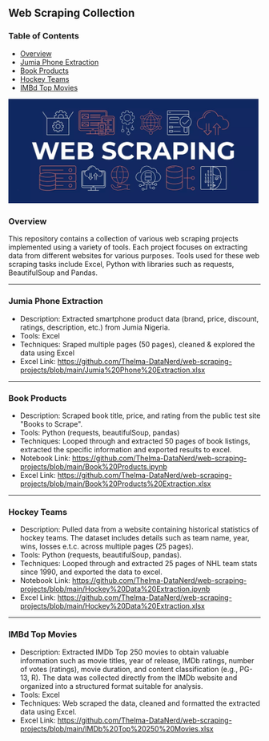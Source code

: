 ## Web Scraping Collection

### Table of Contents
- [Overview](#overview)
- [Jumia Phone Extraction](#jumia-phone-extraction)
- [Book Products](#book-products)
- [Hockey Teams](#hockey-teams)
- [IMBd Top Movies](#imbd-top-movies)



<img src="https://github.com/Thelma-DataNerd/web-scraping-projects/blob/main/Web%20Scraping%20Photo.jpg" width="500"/>

### Overview
This repository contains a collection of various web scraping projects implemented using a variety of tools. Each project focuses on extracting data from different websites for various purposes. Tools used for these web scraping tasks include Excel, Python with libraries such as requests, BeautifulSoup and Pandas. 

---
### Jumia Phone Extraction
- Description: Extracted smartphone product data (brand, price, discount, ratings, description, etc.) from Jumia Nigeria.
- Tools: Excel
- Techniques: Sraped multiple pages (50 pages), cleaned & explored the data using Excel
- Excel Link: https://github.com/Thelma-DataNerd/web-scraping-projects/blob/main/Jumia%20Phone%20Extraction.xlsx

---

### Book Products
- Description: Scraped book title, price, and rating from the public test site "Books to Scrape".
- Tools: Python (requests, beautifulSoup, pandas)
- Techniques: Looped through and extracted 50 pages of book listings, extracted the specific information and exported results to excel.
- Notebook Link: https://github.com/Thelma-DataNerd/web-scraping-projects/blob/main/Book%20Products.ipynb
- Excel Link: https://github.com/Thelma-DataNerd/web-scraping-projects/blob/main/Book%20Products%20Extraction.xlsx

---

### Hockey Teams
- Description: Pulled data from a website containing historical statistics of hockey teams. The dataset includes details such as team name, year, wins, losses e.t.c. across multiple pages (25 pages).
- Tools: Python (requests, beautifulSoup, pandas).
- Techniques: Looped through and extracted 25 pages of NHL team stats since 1990, and exported the data to excel.
- Notebook Link: https://github.com/Thelma-DataNerd/web-scraping-projects/blob/main/Hockey%20Data%20Extraction.ipynb
- Excel Link: https://github.com/Thelma-DataNerd/web-scraping-projects/blob/main/Hockey%20Data%20Extraction.xlsx

---

### IMBd Top Movies
- Description: Extracted IMDb Top 250 movies to obtain valuable information such as movie titles, year of release, IMDb ratings, number of votes (ratings), movie duration, and content classification (e.g., PG-13, R). The data was collected directly from the IMDb website and organized into a structured format suitable for analysis.
- Tools: Excel
- Techniques: Web scraped the data, cleaned and formatted the extracted data using Excel.
- Excel Link: https://github.com/Thelma-DataNerd/web-scraping-projects/blob/main/IMDb%20Top%20250%20Movies.xlsx



